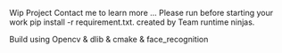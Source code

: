 Wip Project Contact me to learn more ...
Please run before starting your work pip install -r requirement.txt.
created by Team runtime ninjas.


Build using Opencv & dlib & cmake & face_recognition
